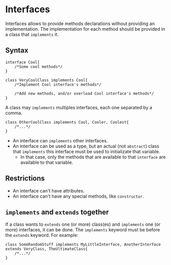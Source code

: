 # Interfaces

Interfaces allows to provide methods declarations without providing an implementation. The implementation for each method should be provided in a class that `implements` it.

## Syntax

```
interface Cool{
    /*Some cool methods*/
}

class VeryCoolClass implements Cool{
    /*Implement Cool interface's methods*/

    /*Add new methods, and/or overload Cool interface's methods*/
}
```

A class may `implements` multiples interfaces, each one separated by a comma.

```
class OtherCoolClass implements Cool, Cooler, Coolest{
    /*...*/
}
```

- An interface can `implements` other interfaces.
- An interface can be used as a type, but an actual (not `abstract`) class that `implements` this interface must be used to initializate that variable.
  - In that case, only the methods that are available to that `interface` are available to that variable.

## Restrictions

- An interface can't have attributes.
- An interface can't have any special methods, like `constructor`.

## `implements` and `extends` together

If a class wants to `extends` one (or more) class(es) and `implements` one (or more) interfaces, it can be done. The `implements` keyword must be before the `extends` keyword. For example:

```
class SomeRandomStuff implements MyLittleInterface, AnotherInterface extends VeryClass, TheUltimateClass{
    /*...*/
}
```
